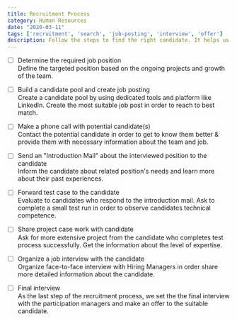 ```yaml
---
title: Recruitment Process
category: Human Resources
date: "2020-03-11"
tags: ['recruitment', 'search', 'job-posting', 'interview', 'offer']
description: Follow the steps to find the right candidate. It helps us understand the candidate's technical capabilities and profile features  
---
```


- [ ] Determine the required job position  
Define the targeted position based on the ongoing projects and growth of the team.

- [ ] Build a candidate pool and create job posting  
Create a candidate pool by using dedicated tools and platform like LinkedIn. Create the most suitable job post in order to reach to best match.

- [ ] Make a phone call with potential candidate(s)  
Contact the potential candidate in order to get to know them better & provide them with necessary information about the team and job.

- [ ] Send an "Introduction Mail" about the interviewed position to the candidate  
Inform the candidate about related position's needs and learn more about their past experiences.

- [ ] Forward test case to the candidate  
Evaluate to candidates who respond to the introduction mail. Ask to complete a small test run in order to observe candidates technical competence. 

- [ ] Share project case work with candidate         
Ask for more extensive project from the candidate who completes test process successfully. Get the information about the level of expertise.

- [ ] Organize a job interview with the candidate   
Organize face-to-face interview with Hiring Managers in order share more detailed information about the candidate.

- [ ] Final interview    
As the last step of the recruitment process, we set the the final interview with the participation managers and make an offer to the suitable candidate.
